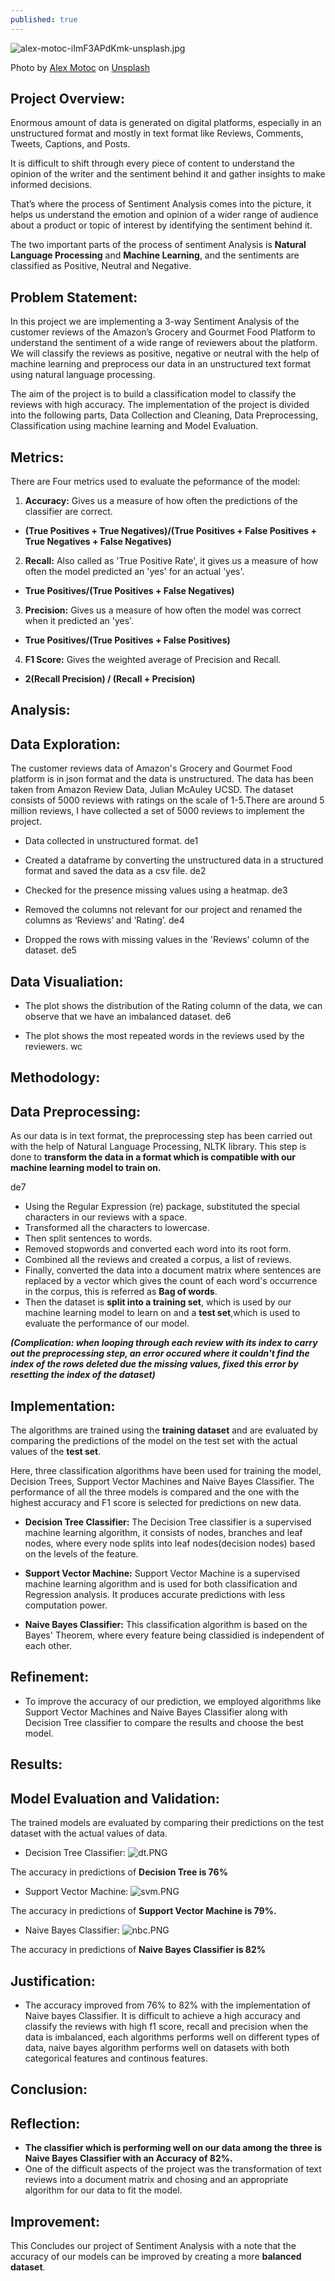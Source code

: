 ```yaml
---
published: true
---
```

![alex-motoc-iImF3APdKmk-unsplash.jpg]({{site.baseurl}}/images/alex-motoc-iImF3APdKmk-unsplash.jpg)

<span>Photo by <a href="https://unsplash.com/@alexmotoc?utm_source=unsplash&amp;utm_medium=referral&amp;utm_content=creditCopyText">Alex Motoc</a> on <a href="https://unsplash.com/t/experimental?utm_source=unsplash&amp;utm_medium=referral&amp;utm_content=creditCopyText">Unsplash</a></span>

## Project Overview:

Enormous amount of data is generated on digital platforms, especially in an unstructured format and mostly in text format like Reviews, Comments, Tweets, Captions, and Posts. 

It is difficult to shift through every piece of content to understand the opinion of the writer and the sentiment behind it and gather insights to make informed decisions. 

That’s where the process of Sentiment Analysis comes into the picture, it helps us understand the emotion and opinion of a wider range of audience about a product or topic of interest by identifying the sentiment behind it. 

The two important parts of the process of sentiment Analysis is **Natural Language Processing** and **Machine Learning**, and the sentiments are classified as Positive, Neutral and Negative.

## Problem Statement:

In this project we are implementing a 3-way Sentiment Analysis of the customer reviews of the Amazon’s Grocery and Gourmet Food Platform to understand the sentiment of a wide range of reviewers about the platform. We will classify the reviews as positive, negative or neutral with the help of machine learning and preprocess our data in an unstructured text format using natural language processing.

The aim of the project is to build a classification model to classify the reviews with high accuracy. The implementation of the project is divided into the following parts, Data Collection and Cleaning, Data Preprocessing, Classification using machine learning and Model Evaluation.  

## Metrics:

There are Four metrics used to evaluate the peformance of the model:

1. **Accuracy:** Gives us a measure of how often the predictions of the classifier are correct.
* **(True Positives + True Negatives)/(True Positives + False Positives + True Negatives + False Negatives)**

2. **Recall:** Also called as 'True Positive Rate', it gives us a measure of how often the model predicted an 'yes' for  an actual 'yes'.
* **True Positives/(True Positives + False Negatives)**

3. **Precision:** Gives us a measure of how often the model was correct when it predicted an 'yes'.
* **True Positives/(True Positives + False Positives)**
   
4. **F1 Score:** Gives the weighted average of Precision and Recall.
* **2(Recall  Precision) / (Recall + Precision)**

## Analysis:

## Data Exploration:

The customer reviews data of Amazon's Grocery and Gourmet Food platform is in json format and the data is unstructured. The data has been taken from Amazon Review Data, Julian McAuley UCSD. The dataset consists of 5000 reviews with ratings on the scale of 1-5.There are around 5 million reviews, I have collected a set of 5000 reviews to implement the project. 

* Data collected in unstructured format.
de1

* Created a dataframe by converting the unstructured data in a structured format and saved the data as a csv file.
de2

* Checked for the presence missing values using a heatmap.
de3

* Removed the columns not relevant for our project and renamed the columns as ‘Reviews’ and ‘Rating’.
de4

* Dropped the rows with missing values in the 'Reviews' column of the dataset.
de5

## Data Visualiation:

* The plot shows the distribution of the Rating column of the data, we can observe that we have an imbalanced dataset.
de6

* The plot shows the most repeated words in the reviews used by the reviewers.
wc

## Methodology:

## Data Preprocessing:

As our data is in text format, the preprocessing step has been carried out with the help of Natural Language Processing, NLTK library. This step is done to **transform the data in a format which is compatible with our machine learning model to train on.**

de7

* Using the Regular Expression (re) package, substituted the special characters in our reviews with a space.
* Transformed all the characters to lowercase.
* Then split sentences to words.
* Removed stopwords and converted each word into its root form.
* Combined all the reviews and created a corpus, a list of reviews.
* Finally, converted the data into a document matrix where sentences are replaced by a vector which gives the count of each word's occurrence in the corpus, this is referred as **Bag of words**.
* Then the dataset is **split into a training set**, which is used by our machine learning model to learn on and a **test set**,which is used to evaluate the performance of our model.

**_(Complication: when looping through each review with its index to carry out the preprocessing step, an error occured where it couldn't find the index of the rows deleted due the missing values, fixed this error by resetting the index of the dataset)_**

## Implementation:

The algorithms are trained using the **training dataset** and are evaluated by comparing the predictions of the model on the test set with the actual values of the **test set**.

Here, three classification algorithms have been used for training the model, Decision Trees, Support Vector Machines and Naive Bayes Classifier. The performance of all the three models is compared and the one with the highest accuracy and F1 score is selected for predictions on new data.


* **Decision Tree Classifier:** 
The Decision Tree classifier is a supervised machine learning algorithm, it consists of nodes, branches and leaf nodes, where every node splits into leaf nodes(decision nodes) based on the levels of the feature. 


* **Support Vector Machine:**
Support Vector Machine is a supervised machine learning algorithm and is used for both classification and Regression analysis. It produces accurate predictions with less computation power.



* **Naive Bayes Classifier:**
This classification algorithm is based on the Bayes' Theorem, where every feature being classidied is independent of each other.


## Refinement:

* To improve the accuracy of our prediction, we employed algorithms like Support Vector Machines and Naive Bayes Classifier along with Decision Tree classifier to compare the results and choose the best model.

## Results:

## Model Evaluation and Validation:
The trained models are evaluated by comparing their predictions on the test dataset with the actual values of data.

* Decision Tree Classifier:
![dt.PNG]({{site.baseurl}}/images/dt.PNG)


The accuracy in predictions of **Decision Tree is 76%**

* Support Vector Machine:
![svm.PNG]({{site.baseurl}}/images/svm.PNG)


The accuracy in predictions of **Support Vector Machine is 79%.**

* Naive Bayes Classifier:
![nbc.PNG]({{site.baseurl}}/images/nbc.PNG)


The accuracy in predictions of **Naive Bayes Classifier is 82%**

## Justification:


* The accuracy improved from 76% to 82% with the implementation of Naive bayes Classifier. It is difficult to achieve a high accuracy and classify the reviews with high f1 score, recall and precision when the data is imbalanced, each algorithms performs well on different types of data, naive bayes algorithm performs well on datasets with both categorical features and continous features.


## Conclusion:

## Reflection:
* **The classifier which is performing well on our data among the three is Naive Bayes Classifier with an Accuracy of 82%.** 
* One of the difficult aspects of the project was the transformation of text reviews into a document matrix and chosing and an appropriate algorithm for our data to fit the model.

## Improvement:

This Concludes our project of Sentiment Analysis with a note that the accuracy of our models can be improved by creating a more **balanced dataset**.
